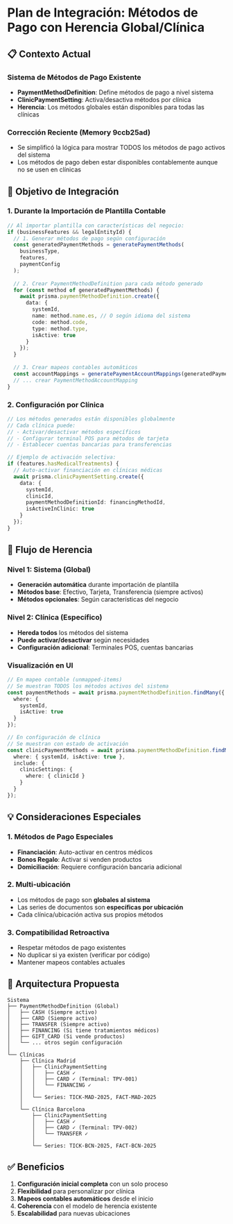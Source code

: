 # Plan de Integración: Métodos de Pago con Herencia Global/Clínica

## 📋 Contexto Actual

### Sistema de Métodos de Pago Existente
- **PaymentMethodDefinition**: Define métodos de pago a nivel sistema
- **ClinicPaymentSetting**: Activa/desactiva métodos por clínica
- **Herencia**: Los métodos globales están disponibles para todas las clínicas

### Corrección Reciente (Memory 9ccb25ad)
- Se simplificó la lógica para mostrar TODOS los métodos de pago activos del sistema
- Los métodos de pago deben estar disponibles contablemente aunque no se usen en clínicas

## 🎯 Objetivo de Integración

### 1. Durante la Importación de Plantilla Contable
```typescript
// Al importar plantilla con características del negocio:
if (businessFeatures && legalEntityId) {
  // 1. Generar métodos de pago según configuración
  const generatedPaymentMethods = generatePaymentMethods(
    businessType, 
    features, 
    paymentConfig
  );
  
  // 2. Crear PaymentMethodDefinition para cada método generado
  for (const method of generatedPaymentMethods) {
    await prisma.paymentMethodDefinition.create({
      data: {
        systemId,
        name: method.name.es, // O según idioma del sistema
        code: method.code,
        type: method.type,
        isActive: true
      }
    });
  }
  
  // 3. Crear mapeos contables automáticos
  const accountMappings = generatePaymentAccountMappings(generatedPaymentMethods);
  // ... crear PaymentMethodAccountMapping
}
```

### 2. Configuración por Clínica
```typescript
// Los métodos generados están disponibles globalmente
// Cada clínica puede:
// - Activar/desactivar métodos específicos
// - Configurar terminal POS para métodos de tarjeta
// - Establecer cuentas bancarias para transferencias

// Ejemplo de activación selectiva:
if (features.hasMedicalTreatments) {
  // Auto-activar financiación en clínicas médicas
  await prisma.clinicPaymentSetting.create({
    data: {
      systemId,
      clinicId,
      paymentMethodDefinitionId: financingMethodId,
      isActiveInClinic: true
    }
  });
}
```

## 🔄 Flujo de Herencia

### Nivel 1: Sistema (Global)
- **Generación automática** durante importación de plantilla
- **Métodos base**: Efectivo, Tarjeta, Transferencia (siempre activos)
- **Métodos opcionales**: Según características del negocio

### Nivel 2: Clínica (Específico)
- **Hereda todos** los métodos del sistema
- **Puede activar/desactivar** según necesidades
- **Configuración adicional**: Terminales POS, cuentas bancarias

### Visualización en UI
```typescript
// En mapeo contable (unmapped-items)
// Se muestran TODOS los métodos activos del sistema
const paymentMethods = await prisma.paymentMethodDefinition.findMany({
  where: {
    systemId,
    isActive: true
  }
});

// En configuración de clínica
// Se muestran con estado de activación
const clinicPaymentMethods = await prisma.paymentMethodDefinition.findMany({
  where: { systemId, isActive: true },
  include: {
    clinicSettings: {
      where: { clinicId }
    }
  }
});
```

## 💡 Consideraciones Especiales

### 1. Métodos de Pago Especiales
- **Financiación**: Auto-activar en centros médicos
- **Bonos Regalo**: Activar si venden productos
- **Domiciliación**: Requiere configuración bancaria adicional

### 2. Multi-ubicación
- Los métodos de pago son **globales al sistema**
- Las series de documentos son **específicas por ubicación**
- Cada clínica/ubicación activa sus propios métodos

### 3. Compatibilidad Retroactiva
- Respetar métodos de pago existentes
- No duplicar si ya existen (verificar por código)
- Mantener mapeos contables actuales

## 📐 Arquitectura Propuesta

```
Sistema
├── PaymentMethodDefinition (Global)
│   ├── CASH (Siempre activo)
│   ├── CARD (Siempre activo)
│   ├── TRANSFER (Siempre activo)
│   ├── FINANCING (Si tiene tratamientos médicos)
│   ├── GIFT_CARD (Si vende productos)
│   └── ... otros según configuración
│
└── Clínicas
    ├── Clínica Madrid
    │   ├── ClinicPaymentSetting
    │   │   ├── CASH ✓
    │   │   ├── CARD ✓ (Terminal: TPV-001)
    │   │   └── FINANCING ✓
    │   │
    │   └── Series: TICK-MAD-2025, FACT-MAD-2025
    │
    └── Clínica Barcelona
        ├── ClinicPaymentSetting
        │   ├── CASH ✓
        │   ├── CARD ✓ (Terminal: TPV-002)
        │   └── TRANSFER ✓
        │
        └── Series: TICK-BCN-2025, FACT-BCN-2025
```

## ✅ Beneficios

1. **Configuración inicial completa** con un solo proceso
2. **Flexibilidad** para personalizar por clínica
3. **Mapeos contables automáticos** desde el inicio
4. **Coherencia** con el modelo de herencia existente
5. **Escalabilidad** para nuevas ubicaciones
